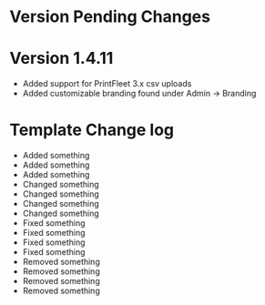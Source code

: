 Version Pending Changes
=======================

Version 1.4.11
==============
* Added support for PrintFleet 3.x csv uploads
* Added customizable branding found under Admin -> Branding

Template Change log
===================
* Added something
* Added something
* Added something
* Changed something
* Changed something
* Changed something
* Changed something
* Fixed something
* Fixed something
* Fixed something
* Fixed something
* Removed something
* Removed something
* Removed something
* Removed something
